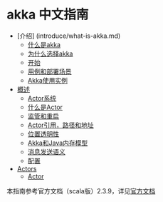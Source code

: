 # akka 中文指南

* [介绍] (introduce/what-is-akka.md)
    * [什么是akka](introduce/what-is-akka.md)
    * [为什么选择akka](introduce/why-akka.md)
    * [开始](introduce/getting-start.md)
    * [用例和部署场景](introduce/use-case-deployment-scenarios.md)
    * [Akka使用实例](introduce/examples-of-use-cases-for-Akka.md)
* [概述](general/actor-systems.md)
    * [Actor系统](general/actor-systems.md)
    * [什么是Actor](general/what-is-an-actor.md)
    * [监管和重启](general/supervision-and-monitoring.md)
    * [Actor引用，路径和地址](general/actor-references-paths-and-addresses.md)
    * [位置透明性](general/location-transparency.md)
    * [Akka和Java内存模型](general/akka-and-the-java-memory-model.md)
    * [消息发送语义](general/message-delivery-reliability.md)
    * [配置](general/configuration.md)
* [Actors](actors/actors.md)
    * [Actor](actors/actors.md)

本指南参考官方文档（scala版）2.3.9，详见[官方文档](http://akka.io/docs/)

